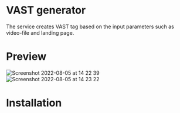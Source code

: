 # VAST generator
The service creates VAST tag based on the input parameters such as video-file and landing page.

# Preview
![Screenshot 2022-08-05 at 14 22 39](https://user-images.githubusercontent.com/16116989/183068095-e7d8e886-cfa4-4758-b43d-3b8650248187.png)
![Screenshot 2022-08-05 at 14 23 22](https://user-images.githubusercontent.com/16116989/183068107-5d577397-bc9c-491a-ad8f-4efdcfdccaad.png)

# Installation

